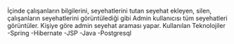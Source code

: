 İçinde çalışanların bilgilerini, seyehatlerini tutan seyehat ekleyen, silen, çalışanların seyehatlerini görüntülediği gibi Admin kullanıcısı tüm seyehatleri görüntüler. Kişiye göre admin seyehat araması yapar.
Kullanılan Teknolojiler
-Spring
-Hibernate
-JSP
-Java
-Postgresql
